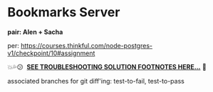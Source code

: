 # Bookmarks Server

**pair: Alen + Sacha**

per: https://courses.thinkful.com/node-postgres-v1/checkpoint/10#assignment

:boom::sweat_drops::confused:&nbsp; **[SEE TROUBLESHOOTING SOLUTION FOOTNOTES HERE...](https://github.com/artificialarea/bookmarks-server/blob/checkpoint-10/test/app.spec.js)** :shit:

associated branches for git diff'ing: test-to-fail, test-to-pass